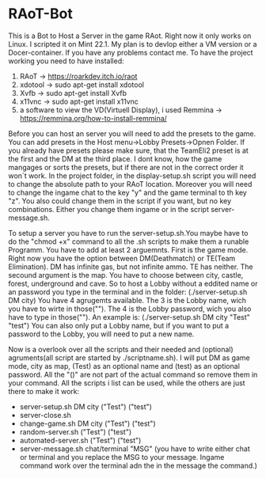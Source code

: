 # RAoT-Bot
This is a Bot to Host a Server in the game RAot.
Right now it only works on Linux. I scripted it on Mint 22.1.
My plan is to devlop either a VM version or a Docer-container.
If you have any problems contact me.
To have the project working you need to have installed:
1. RAoT -> https://roarkdev.itch.io/raot
2. xdotool -> sudo apt-get install xdotool
3. Xvfb -> sudo apt-get install Xvfb
4. x11vnc -> sudo apt-get install x11vnc
5. a software to view the VD(Virtuell Display), i used Remmina -> https://remmina.org/how-to-install-remmina/

Before you can host an server you will need to add the presets to the game. You can add presets in the
Host menu->Lobby Presets->Opnen Folder. If you already have presets please make sure, that the TeamEli2 
preset is at the first and the DM at the third place. I dont know, how the game mangages or sorts the presets,
but if there are not in the correct order it won´t work. In the project folder, in the display-setup.sh script
you will need to change the absolute path to your RAoT location. Moreover you will need to change the ingame chat to the key "y" and the game terminal to th key "z".
You also could change them in the script if you want, but no key combinations. Either you change them ingame or in the script server-message.sh.

To setup a server you have to run the server-setup.sh.You maybe have to do the "chmod +x" command to all the .sh scripts to make them a runable Programm.
You have to add at least 2 arguemnts.
First is the game mode. Right now you have the option between DM(Deathmatch) or TE(Team Elimination).
DM has infinite gas, but not infinite ammo.
TE has neither.
The secound argument is the map. You have to choose between city, castle, forest, underground and cave.
So to host a Lobby without a eddited name or an password you type in the terminal and in the folder:
(./server-setup.sh DM city)
You have 4 agrugemts available. The 3 is the Lobby name, wich you have to wirte in those(""). The 4 is the Lobby password, wich you also have to type in those(""). An example is:
(./server-setup.sh DM city "Test" "test")
You can also only put a Lobby name, but if you want to put a password to the Lobby, you will need to put a new name.

Now is a overlook over all the scripts and their needed and (optional) agruments(all script are started by ./scriptname.sh). I will put DM as game mode, city as map, (Test) as an optional name and (test) as an optional password.
All the "()" are not part of the actual command so remove them in your command. All the scripts i list can be used, while the others are just there to make it work:

- server-setup.sh DM city ("Test") ("test")
- server-close.sh
- change-game.sh DM city ("Test") ("test")
- random-server.sh ("Test") ("test")
- automated-server.sh ("Test") ("test")
- server-message.sh chat/terminal "MSG" (you have to write either chat or terminal and you replace the MSG to your message. Ingame command work over the terminal adn the in the message the command.)






